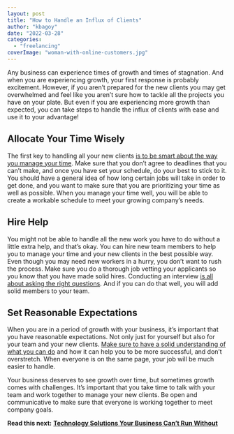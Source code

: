 ```yaml
---
layout: post
title: "How to Handle an Influx of Clients"
author: "kbagoy"
date: "2022-03-28"
categories: 
  - "freelancing"
coverImage: "woman-with-online-customers.jpg"
---
```


Any business can experience times of growth and times of stagnation. And when you are experiencing growth, your first response is probably excitement. However, if you aren’t prepared for the new clients you may get overwhelmed and feel like you aren’t sure how to tackle all the projects you have on your plate. But even if you are experiencing more growth than expected, you can take steps to handle the influx of clients with ease and use it to your advantage!

## **Allocate Your Time Wisely**

The first key to handling all your new clients [is to be smart about the way you manage your time](https://www.hlpos.com/our-blog/how-to-cope-with-a-sudden-influx-of-customers/). Make sure that you don’t agree to deadlines that you can’t make, and once you have set your schedule, do your best to stick to it. You should have a general idea of how long certain jobs will take in order to get done, and you want to make sure that you are prioritizing your time as well as possible. When you manage your time well, you will be able to create a workable schedule to meet your growing company’s needs.

## **Hire Help**

You might not be able to handle all the new work you have to do without a little extra help, and that’s okay. You can hire new team members to help you to manage your time and your new clients in the best possible way. Even though you may need new workers in a hurry, you don’t want to rush the process. Make sure you do a thorough job vetting your applicants so you know that you have made solid hires. Conducting an interview [is all about asking the right questions](https://www.myqualitypayroll.com/interviewing-mistakes-you-must-avoid-when-looking-for-your-next-hire/). And if you can do that well, you will add solid members to your team.

## **Set Reasonable Expectations**

When you are in a period of growth with your business, it’s important that you have reasonable expectations. Not only just for yourself but also for your team and your new clients. [Make sure to have a solid understanding of what you can do](https://www.hlpos.com/our-blog/how-to-cope-with-a-sudden-influx-of-customers/) and how it can help you to be more successful, and don’t overstretch. When everyone is on the same page, your job will be much easier to handle.

Your business deserves to see growth over time, but sometimes growth comes with challenges. It’s important that you take time to talk with your team and work together to manage your new clients. Be open and communicative to make sure that everyone is working together to meet company goals.

**Read this next:** [**Technology Solutions Your Business Can’t Run Without**](https://katebagoy.com/technology-solutions-your-business-cant-run-without/)
